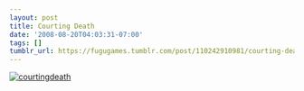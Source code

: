 ```yaml
---
layout: post
title: Courting Death
date: '2008-08-20T04:03:31-07:00'
tags: []
tumblr_url: https://fugugames.tumblr.com/post/110242910981/courting-death
---
```

[![](http://itshardtofondlepenguins.com/wp-content/uploads/2008/08/courtingdeath.jpg "courtingdeath")](http://itshardtofondlepenguins.com/wp-content/uploads/2008/08/courtingdeath.jpg)
